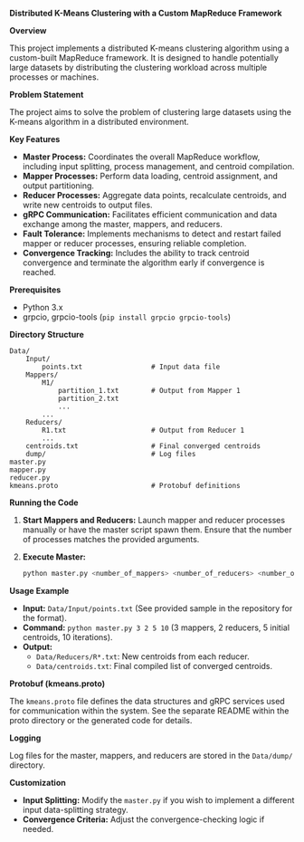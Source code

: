 **Distributed K-Means Clustering with a Custom MapReduce Framework**

**Overview**

This project implements a distributed K-means clustering algorithm using a custom-built MapReduce framework. It is designed to handle potentially large datasets by distributing the clustering workload across multiple processes or machines.

**Problem Statement**

The project aims to solve the problem of clustering large datasets using the K-means algorithm in a distributed environment. 

**Key Features**

*   **Master Process:** Coordinates the overall MapReduce workflow, including input splitting, process management, and centroid compilation.
*   **Mapper Processes:** Perform data loading, centroid assignment,  and output partitioning.
*   **Reducer Processes:**  Aggregate data points, recalculate centroids, and write new centroids to output files.
*   **gRPC Communication:** Facilitates efficient communication and data exchange among the master, mappers, and reducers.
*   **Fault Tolerance:**  Implements mechanisms to detect and restart failed mapper or reducer processes, ensuring reliable completion.
*   **Convergence Tracking:** Includes the ability to track centroid convergence and terminate the algorithm early if convergence is reached.

**Prerequisites**

*   Python 3.x
*   grpcio, grpcio-tools (`pip install grpcio grpcio-tools`)

**Directory Structure**

```
Data/
    Input/
        points.txt                 # Input data file 
    Mappers/
        M1/ 
            partition_1.txt        # Output from Mapper 1
            partition_2.txt
            ...
        ...
    Reducers/
        R1.txt                     # Output from Reducer 1
        ...
    centroids.txt                  # Final converged centroids
    dump/                          # Log files
master.py
mapper.py
reducer.py
kmeans.proto                       # Protobuf definitions
```

**Running the Code**

1.  **Start Mappers and Reducers:** Launch mapper and reducer processes manually or have the master script spawn them. Ensure that the number of processes matches the provided arguments.

2.  **Execute Master:**
    ```bash
    python master.py <number_of_mappers> <number_of_reducers> <number_of_centroids> <number_of_iterations>
    ```

**Usage Example**

*   **Input:** `Data/Input/points.txt` (See provided sample in the repository for the format).
*   **Command:** `python master.py 3 2 5 10` (3 mappers, 2 reducers, 5 initial centroids, 10 iterations).
*   **Output:** 
    *   `Data/Reducers/R*.txt`: New centroids from each reducer.
    *   `Data/centroids.txt`: Final compiled list of converged centroids.

**Protobuf (kmeans.proto)**

The `kmeans.proto` file defines the data structures and gRPC services used for communication within the system. See the separate README within the proto directory or the generated code for details.

**Logging**

Log files for the master, mappers, and reducers are stored in the `Data/dump/` directory.

**Customization**  

*   **Input Splitting:**  Modify the `master.py` if you wish to implement a different input data-splitting strategy.
*   **Convergence Criteria:**  Adjust the convergence-checking logic if needed.  

